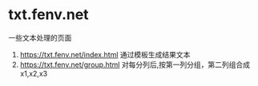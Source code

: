 # txt.fenv.net
一些文本处理的页面
1) https://txt.fenv.net/index.html 通过模板生成结果文本
2) https://txt.fenv.net/group.html 对每分列后,按第一列分组，第二列组合成 x1,x2,x3
